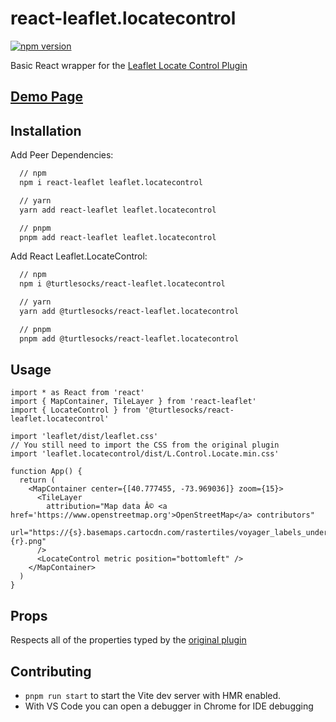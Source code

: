 # react-leaflet.locatecontrol

[![npm version](https://badge.fury.io/js/@turtlesocks/react-leaflet.locatecontrol.svg)](https://badge.fury.io/js/@turtlesocks/react-leaflet.locatecontrol)

Basic React wrapper for the [Leaflet Locate Control Plugin](https://github.com/domoritz/leaflet-locatecontrol)

## [Demo Page](https://turtiesocks.github.io/react-leaflet.locatecontrol/)

## Installation

Add Peer Dependencies:

```bash
  // npm
  npm i react-leaflet leaflet.locatecontrol

  // yarn
  yarn add react-leaflet leaflet.locatecontrol

  // pnpm
  pnpm add react-leaflet leaflet.locatecontrol
```

Add React Leaflet.LocateControl:

```bash
  // npm
  npm i @turtlesocks/react-leaflet.locatecontrol

  // yarn
  yarn add @turtlesocks/react-leaflet.locatecontrol

  // pnpm
  pnpm add @turtlesocks/react-leaflet.locatecontrol
```

## Usage

```tsx
import * as React from 'react'
import { MapContainer, TileLayer } from 'react-leaflet'
import { LocateControl } from '@turtlesocks/react-leaflet.locatecontrol'

import 'leaflet/dist/leaflet.css'
// You still need to import the CSS from the original plugin
import 'leaflet.locatecontrol/dist/L.Control.Locate.min.css'

function App() {
  return (
    <MapContainer center={[40.777455, -73.969036]} zoom={15}>
      <TileLayer
        attribution="Map data Â© <a href='https://www.openstreetmap.org'>OpenStreetMap</a> contributors"
        url="https://{s}.basemaps.cartocdn.com/rastertiles/voyager_labels_under/{z}/{x}/{y}{r}.png"
      />
      <LocateControl metric position="bottomleft" />
    </MapContainer>
  )
}
```

## Props

Respects all of the properties typed by the [original plugin](https://github.com/domoritz/leaflet-locatecontrol)

## Contributing

- `pnpm run start` to start the Vite dev server with HMR enabled.
- With VS Code you can open a debugger in Chrome for IDE debugging
